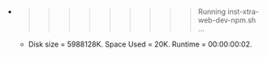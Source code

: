 * >>>>>>>>> Running inst-xtra-web-dev-npm.sh ...
  * Disk size = 5988128K. Space Used = 20K. Runtime = 00:00:00:02.
